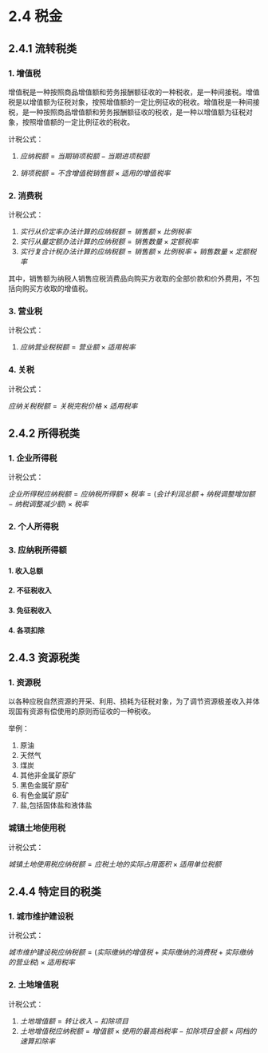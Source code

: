 # 2.4 税金

## 2.4.1 流转税类

### 1. 增值税

增值税是一种按照商品增值额和劳务报酬额征收的一种税收，是一种间接税。增值税是以增值额为征税对象，按照增值额的一定比例征收的税收。增值税是一种间接税，是一种按照商品增值额和劳务报酬额征收的税收，是一种以增值额为征税对象，按照增值额的一定比例征收的税收。

计税公式：
1. $应纳税额 = 当期销项税额 - 当期进项税额$

2. $销项税额 = 不含增值税销售额 \times 适用的增值税率$

### 2. 消费税

计税公式：

1. $实行从价定率办法计算的应纳税额 = 销售额 \times 比例税率$
2. $实行从量定额办法计算的应纳税额 = 销售数量 \times 定额税率$
3. $实行复合计税办法计算的应纳税额 = 销售额 \times 比例税率 + 销售数量 \times 定额税率$

其中，销售额为纳税人销售应税消费品向购买方收取的全部价款和价外费用，不包括向购买方收取的增值税。

### 3. 营业税

计税公式：

1. $应纳营业税税额 = 营业额 \times 适用税率$

### 4. 关税

计税公式：

$应纳关税税额 = 关税完税价格 \times 适用税率$

## 2.4.2 所得税类

### 1. 企业所得税

计税公式：


$企业所得税应纳税额= 应纳税所得额 \times 税率 = (会计利润总额 + 纳税调整增加额 - 纳税调整减少额) \times 税率$
### 2. 个人所得税

### 3. 应纳税所得额

#### 1. 收入总额

#### 2. 不征税收入

#### 3. 免征税收入

#### 4. 各项扣除

## 2.4.3 资源税类

### 1. 资源税

以各种应税自然资源的开采、利用、损耗为征税对象，为了调节资源极差收入并体现国有资源有偿使用的原则而征收的一种税收。

举例：

1. 原油
2. 天然气
3. 煤炭
4. 其他非金属矿原矿
5. 黑色金属矿原矿
6. 有色金属矿原矿
7. 盐,包括固体盐和液体盐

### 城镇土地使用税

计税公式：

$城镇土地使用税应纳税额 = 应税土地的实际占用面积 \times 适用单位税额$

## 2.4.4 特定目的税类

### 1. 城市维护建设税

计税公式：

$城市维护建设税应纳税额 = (实际缴纳的增值税 + 实际缴纳的消费税 + 实际缴纳的营业税) \times 适用税率$

### 2. 土地增值税

计税公式：

1. $土地增值额 = 转让收入 - 扣除项目$
2. $土地增值税应纳税额 = 增值额 \times 使用的最高档税率 - 扣除项目金额 \times 同档的速算扣除率$

